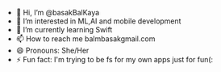 - 👋 Hi, I’m @basakBalKaya
- 👀 I’m interested in ML,AI and mobile development
- 🌱 I’m currently learning Swift
- 📫 How to reach me balmbasakgmail.com
- 😄 Pronouns: She/Her
- ⚡ Fun fact: I'm trying to be fs for my own apps just for fun(:
<!---
basakBalKaya/basakBalKaya is a ✨ special ✨ repository because its `README.md` (this file) appears on your GitHub profile.
You can click the Preview link to take a look at your changes.
--->
